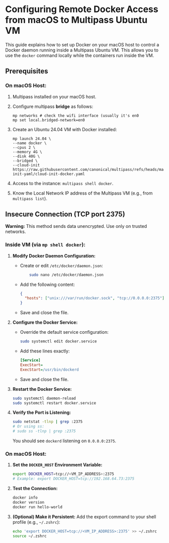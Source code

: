 # Configuring Remote Docker Access from macOS to Multipass Ubuntu VM

This guide explains how to set up Docker on your macOS host to control a Docker daemon running inside a Multipass Ubuntu VM. This allows you to use the `docker` command locally while the containers run inside the VM.

## Prerequisites

### On macOS Host:

1. Multipass installed on your macOS host.
2. Configure multipass **bridge** as follows:

    ```shell
    mp networks # check the wifi interface (usually it's en0
    mp set local.bridged-network=en0
    ```

3. Create an Ubuntu 24.04 VM with Docker installed:

    ```shell
    mp launch 24.04 \
    --name docker \
    --cpus 2 \
    --memory 4G \
    --disk 40G \
    --bridged \
    --cloud-init https://raw.githubusercontent.com/canonical/multipass/refs/heads/main/data/cloud-init-yaml/cloud-init-docker.yaml
    ```

4. Access to the instance: `multipass shell docker`.
5. Know the Local Network IP address of the Multipass VM (e.g., from `multipass list`).

## Insecure Connection (TCP port 2375)

**Warning:** This method sends data unencrypted. Use only on trusted networks.

### Inside VM (via `mp shell docker`):

1. **Modify Docker Daemon Configuration:**
    * Create or edit `/etc/docker/daemon.json`:

        ```bash
            sudo nano /etc/docker/daemon.json
        ```

    * Add the following content:

        ```json
        {
          "hosts": ["unix:///var/run/docker.sock", "tcp://0.0.0.0:2375"]
        }
        ```

    * Save and close the file.

2. **Configure the Docker Service:**
    * Override the default service configuration:

        ```bash
        sudo systemctl edit docker.service
        ```

    * Add these lines exactly:

        ```ini
        [Service]
        ExecStart=
        ExecStart=/usr/bin/dockerd
        ```

    * Save and close the file.

3. **Restart the Docker Service:**

    ```bash
    sudo systemctl daemon-reload
    sudo systemctl restart docker.service
    ```

4. **Verify the Port is Listening:**

    ```bash
    sudo netstat -tlnp | grep :2375
    # Or using ss:
    # sudo ss -tlnp | grep :2375
    ```

    You should see `dockerd` listening on `0.0.0.0:2375`.

### On macOS Host:

1. **Set the `DOCKER_HOST` Environment Variable:**

    ```bash
    export DOCKER_HOST=tcp://<VM_IP_ADDRESS>:2375
    # Example: export DOCKER_HOST=tcp://192.168.64.73:2375
    ```

2. **Test the Connection:**

    ```bash
    docker info
    docker version
    docker run hello-world
    ```

3. **(Optional) Make it Persistent:**
    Add the export command to your shell profile (e.g., `~/.zshrc`):

    ```bash
    echo 'export DOCKER_HOST=tcp://<VM_IP_ADDRESS>:2375' >> ~/.zshrc
    source ~/.zshrc
    ```

